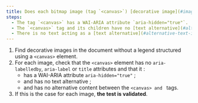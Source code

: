 ```yaml
---
title: Does each bitmap image (tag `<canvas>`) [decorative image](#image-de-decoration), without [legend](#legende-d-image), meet these conditions?
steps:
  - The tag `<canvas>` has a WAI-ARIA attribute `aria-hidden="true"`.
  - The `<canvas>` tag and its children have no [text alternative](#alternative-text-image).
  - There is no text acting as a [text alternative](#alternative-text-image) between ``<canvas> and ``</canvas>.
---
```


1. Find decorative images in the document without a legend structured using a `<canvas>` element.
2. For each image, check that the `<canvas>` element has no `aria-labelledby`, `aria-label` or `title` attributes and that it :
   - has a WAI-ARIA attribute `aria-hidden="true"` ;
   - and has no text alternative ;
   - and has no alternative content between the ``<canvas> and ``</canvas> tags.
3. If this is the case for each image, **the test is validated**.
